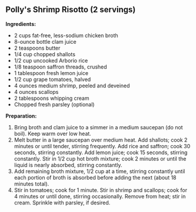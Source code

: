 ## Polly's Shrimp Risotto (2 servings)

**Ingredients:**

- 2 cups fat-free, less-sodium chicken broth
- 8-ounce bottle clam juice
- 2 teaspoons butter
- 1/4 cup chopped shallots
- 1/2 cup uncooked Arborio rice
- 1/8 teaspoon saffron threads, crushed
- 1 tablespoon fresh lemon juice
- 1/2 cup grape tomatoes, halved
- 4 ounces medium shrimp, peeled and deveined
- 4 ounces scallops
- 2 tablespoons whipping cream
- Chopped fresh parsley (optional)

**Preparation:**

1. Bring broth and clam juice to a simmer in a medium saucepan (do not boil). Keep warm over low heat.
2. Melt butter in a large saucepan over medium heat. Add shallots; cook 2 minutes or until tender, stirring frequently. Add rice and saffron; cook 30 seconds, stirring constantly. Add lemon juice; cook 15 seconds, stirring constantly. Stir in 1/2 cup hot broth mixture; cook 2 minutes or until the liquid is nearly absorbed, stirring constantly.
3. Add remaining broth mixture, 1/2 cup at a time, stirring constantly until each portion of broth is absorbed before adding the next (about 18 minutes total).
4. Stir in tomatoes; cook for 1 minute. Stir in shrimp and scallops; cook for 4 minutes or until done, stirring occasionally. Remove from heat; stir in cream. Sprinkle with parsley, if desired.
